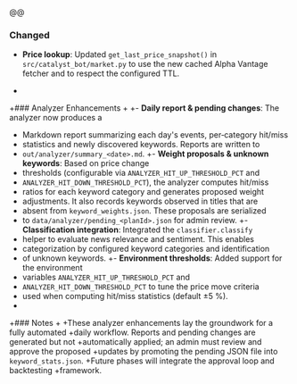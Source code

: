 @@
 ### Changed

 - **Price lookup**: Updated `get_last_price_snapshot()` in
   `src/catalyst_bot/market.py` to use the new cached Alpha Vantage
   fetcher and to respect the configured TTL.
+
+### Analyzer Enhancements
+
+- **Daily report & pending changes**: The analyzer now produces a
+  Markdown report summarizing each day's events, per‑category hit/miss
+  statistics and newly discovered keywords. Reports are written to
+  `out/analyzer/summary_<date>.md`.
+- **Weight proposals & unknown keywords**: Based on price change
+  thresholds (configurable via `ANALYZER_HIT_UP_THRESHOLD_PCT` and
+  `ANALYZER_HIT_DOWN_THRESHOLD_PCT`), the analyzer computes hit/miss
+  ratios for each keyword category and generates proposed weight
+  adjustments. It also records keywords observed in titles that are
+  absent from `keyword_weights.json`. These proposals are serialized
+  to `data/analyzer/pending_<planId>.json` for admin review.
+- **Classification integration**: Integrated the `classifier.classify`
+  helper to evaluate news relevance and sentiment. This enables
+  categorization by configured keyword categories and identification
+  of unknown keywords.
+- **Environment thresholds**: Added support for the environment
+  variables `ANALYZER_HIT_UP_THRESHOLD_PCT` and
+  `ANALYZER_HIT_DOWN_THRESHOLD_PCT` to tune the price move criteria
+  used when computing hit/miss statistics (default ±5 %).
+
+### Notes
+
+These analyzer enhancements lay the groundwork for a fully automated
+daily workflow. Reports and pending changes are generated but not
+automatically applied; an admin must review and approve the proposed
+updates by promoting the pending JSON file into `keyword_stats.json`.
+Future phases will integrate the approval loop and backtesting
+framework.
